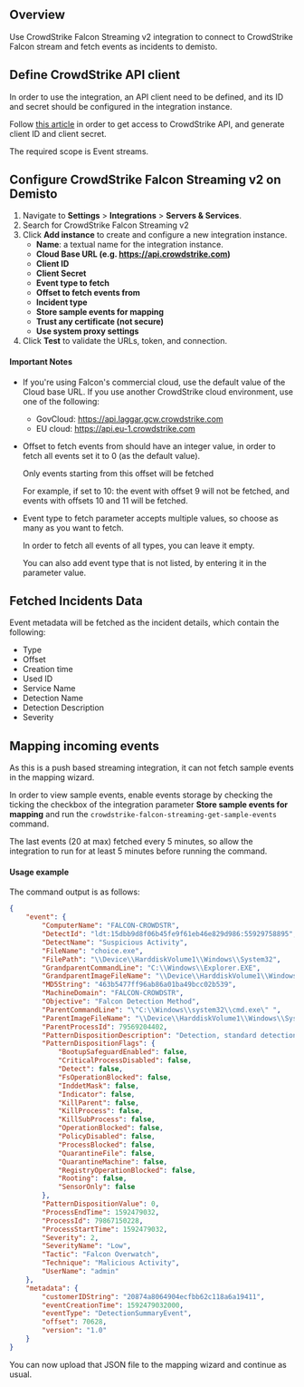 ## Overview
Use CrowdStrike Falcon Streaming v2 integration to connect to CrowdStrike Falcon stream and fetch events as incidents to demisto.


## Define CrowdStrike API client
In order to use the integration, an API client need to be defined, and its ID and secret should be configured in the integration instance.

Follow [this article](https://www.crowdstrike.com/blog/tech-center/get-access-falcon-apis/) in order to get access to CrowdStrike API, and generate client ID and client secret.

The required scope is Event streams.

## Configure CrowdStrike Falcon Streaming v2 on Demisto
1. Navigate to __Settings__ > __Integrations__ > __Servers & Services__.
2. Search for CrowdStrike Falcon Streaming v2
3. Click __Add instance__ to create and configure a new integration instance.
    * __Name__: a textual name for the integration instance.
    * __Cloud Base URL (e.g. https://api.crowdstrike.com)__
    * __Client ID__
    * __Client Secret__
    * __Event type to fetch__
    * __Offset to fetch events from__
    * __Incident type__
    * __Store sample events for mapping__
    * __Trust any certificate (not secure)__
    * __Use system proxy settings__
4. Click __Test__ to validate the URLs, token, and connection.

#### Important Notes
 - If you're using Falcon's commercial cloud, use the default value of the Cloud base URL.
   If you use another CrowdStrike cloud environment, use one of the following:
     - GovCloud: https://api.laggar.gcw.crowdstrike.com
     - EU cloud: https://api.eu-1.crowdstrike.com
 - Offset to fetch events from should have an integer value, in order to fetch all events set it to 0 (as the default value).
   
   Only events starting from this offset will be fetched
   
   For example, if set to 10: the event with offset 9 will not be fetched, and events with offsets 10 and 11 will be fetched.
   
 - Event type to fetch parameter accepts multiple values, so choose as many as you want to fetch.
   
   In order to fetch all events of all types, you can leave it empty.
   
   You can also add event type that is not listed, by entering it in the parameter value.

## Fetched Incidents Data
Event metadata will be fetched as the incident details, which contain the following:
* Type
* Offset
* Creation time
* Used ID 
* Service Name
* Detection Name
* Detection Description
* Severity

## Mapping incoming events
As this is a push based streaming integration, it can not fetch sample events in the mapping wizard. 

In order to view sample events, enable events storage by checking the ticking the checkbox of the integration parameter **Store sample events for mapping** and run the `crowdstrike-falcon-streaming-get-sample-events` command.

The last events (20 at max) fetched every 5 minutes, so allow the integration to run for at least 5 minutes before running the command.

#### Usage example

The command output is as follows:
```json
{
    "event": {
        "ComputerName": "FALCON-CROWDSTR",
        "DetectId": "ldt:15dbb9d8f06b45fe9f61eb46e829d986:55929758895",
        "DetectName": "Suspicious Activity",
        "FileName": "choice.exe",
        "FilePath": "\\Device\\HarddiskVolume1\\Windows\\System32",
        "GrandparentCommandLine": "C:\\Windows\\Explorer.EXE",
        "GrandparentImageFileName": "\\Device\\HarddiskVolume1\\Windows\\explorer.exe",
        "MD5String": "463b5477ff96ab86a01ba49bcc02b539",
        "MachineDomain": "FALCON-CROWDSTR",
        "Objective": "Falcon Detection Method",
        "ParentCommandLine": "\"C:\\Windows\\system32\\cmd.exe\" ",
        "ParentImageFileName": "\\Device\\HarddiskVolume1\\Windows\\System32\\cmd.exe",
        "ParentProcessId": 79569204402,
        "PatternDispositionDescription": "Detection, standard detection.",
        "PatternDispositionFlags": {
            "BootupSafeguardEnabled": false,
            "CriticalProcessDisabled": false,
            "Detect": false,
            "FsOperationBlocked": false,
            "InddetMask": false,
            "Indicator": false,
            "KillParent": false,
            "KillProcess": false,
            "KillSubProcess": false,
            "OperationBlocked": false,
            "PolicyDisabled": false,
            "ProcessBlocked": false,
            "QuarantineFile": false,
            "QuarantineMachine": false,
            "RegistryOperationBlocked": false,
            "Rooting": false,
            "SensorOnly": false
        },
        "PatternDispositionValue": 0,
        "ProcessEndTime": 1592479032,
        "ProcessId": 79867150228,
        "ProcessStartTime": 1592479032,
        "Severity": 2,
        "SeverityName": "Low",
        "Tactic": "Falcon Overwatch",
        "Technique": "Malicious Activity",
        "UserName": "admin"
    },
    "metadata": {
        "customerIDString": "20874a8064904ecfbb62c118a6a19411",
        "eventCreationTime": 1592479032000,
        "eventType": "DetectionSummaryEvent",
        "offset": 70628,
        "version": "1.0"
    }
}
```

You can now upload that JSON file to the mapping wizard and continue as usual.
